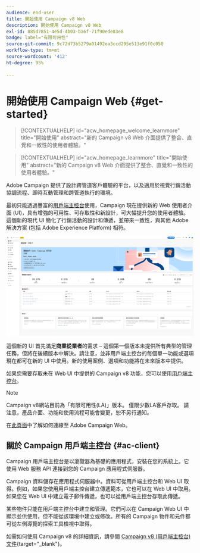 ```yaml
---
audience: end-user
title: 開始使用 Campaign v8 Web
description: 開始使用 Campaign v8 Web
exl-id: 885d7851-4e5d-4b03-ba6f-71f90ede83e8
badge: label="有限可用性"
source-git-commit: 9c72d73b5279a01492ea3ccd295e513e91f0c050
workflow-type: tm+mt
source-wordcount: '412'
ht-degree: 95%

---
```


# 開始使用 Campaign Web {#get-started}


>[!CONTEXTUALHELP]
>id="acw_homepage_welcome_learnmore"
>title="開始使用"
>abstract="新的 Campaign v8 Web 介面提供了整合、直覺和一致性的使用者體驗。"

<!--TO REMOVE BELOW-->
>[!CONTEXTUALHELP]
>id="acw_homepage_learnmore"
>title="開始使用"
>abstract="新的 Campaign v8 Web 介面提供了整合、直覺和一致性的使用者體驗。"

<!--TO REMOVE ABOVE-->

Adobe Campaign 提供了設計跨管道客戶體驗的平台，以及適用於視覺行銷活動協調流程、即時互動管理和跨管道執行的環境。

最初只能透過豐富的[用戶端主控台](#ac-client)使用，Campaign 現在提供新的 Web 使用者介面 (UI)，具有增強的可用性、可存取性和新設計，可大幅提升您的使用者體驗。這個新的現代 UI 簡化了行銷活動的設計和傳遞，並帶來一致性，與其他 Adobe 解決方案 (包括 Adobe Experience Platform) 相符。

![](assets/home.png)

這個新的 UI 首先滿足&#x200B;**商業從業者**&#x200B;的需求 – 這個第一個版本未提供所有典型的管理任務，但將在後續版本中解決。請注意，並非用戶端主控台的每個單一功能或選項現在都可在新的 UI 中使用。新的使用案例、選項和功能將在未來版本中提供。

如果您需要存取未在 Web UI 中提供的 Campaign v8 功能，您可以使用[用戶端主控台](#ac-client)。


>[!NOTE]
>
>Campaign v8網站目前為「有限可用性(LA)」版本。 僅限少數LA客戶存取。 請注意，產品介面、功能和使用流程可能會變更，恕不另行通知。

在[此頁面](connect-to-campaign.md)中了解如何連線至 Adobe Campaign Web。

## 關於 Campaign 用戶端主控台 {#ac-client}

Campaign 用戶端主控台是以瀏覽器為基礎的應用程式，安裝在您的系統上。它使用 Web 服務 API 連接到您的 Campaign 應用程式伺服器。

Campaign 資料儲存在應用程式伺服器中。資料可從用戶端主控台和 Web UI 取得。例如，如果您使用用戶端主控台建立傳遞範本，它也可以在 Web UI 中取用。如果您在 Web UI 中建立電子郵件傳遞，也可以從用戶端主控台存取此傳遞。

某些物件只能在用戶端主控台中建立和管理。它們可以在 Campaign Web UI 中顯示並供使用，但不能從該環境中建立或修改。所有的 Campaign 物件和元件都可從左側導覽的探索工具檢視中取得。

如需如何使用 Campaign v8 的詳細資訊，請參閱 [Campaign v8 (用戶端主控台) 文件](https://experienceleague.adobe.com/docs/campaign/campaign-v8/campaign-home.html?lang=zh-Hant){target="_blank"}。
